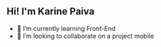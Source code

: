 ## Hi! I'm Karine Paiva
- 🌱 I’m currently learning Front-End
- 💞️ I’m looking to collaborate on a project mobile

